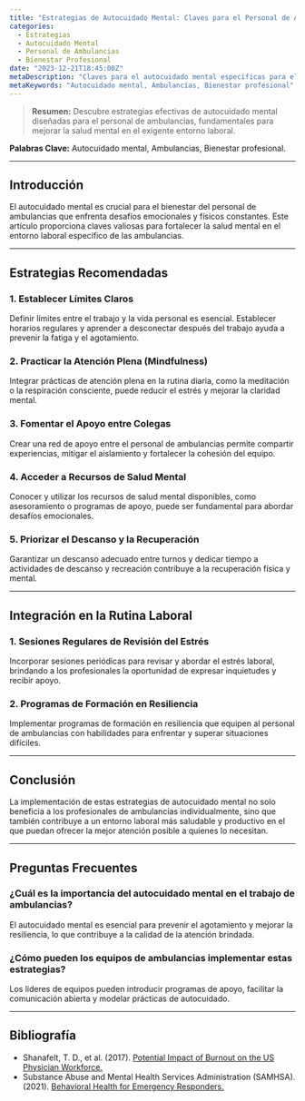 ```yaml
---
title: "Estrategias de Autocuidado Mental: Claves para el Personal de Ambulancias"
categories:
  - Estrategias
  - Autocuidado Mental
  - Personal de Ambulancias
  - Bienestar Profesional
date: "2023-12-21T18:45:00Z"
metaDescription: "Claves para el autocuidado mental específicas para el personal de ambulancias, mejorando la salud mental en el entorno laboral."
metaKeywords: "Autocuidado mental, Ambulancias, Bienestar profesional"
---
```


> **Resumen:** Descubre estrategias efectivas de autocuidado mental diseñadas para el personal de ambulancias, fundamentales para mejorar la salud mental en el exigente entorno laboral.

**Palabras Clave:** Autocuidado mental, Ambulancias, Bienestar profesional.

---

## Introducción

El autocuidado mental es crucial para el bienestar del personal de ambulancias que enfrenta desafíos emocionales y físicos constantes. Este artículo proporciona claves valiosas para fortalecer la salud mental en el entorno laboral específico de las ambulancias.

---

## Estrategias Recomendadas

### **1. Establecer Límites Claros**

Definir límites entre el trabajo y la vida personal es esencial. Establecer horarios regulares y aprender a desconectar después del trabajo ayuda a prevenir la fatiga y el agotamiento.

### **2. Practicar la Atención Plena (Mindfulness)**

Integrar prácticas de atención plena en la rutina diaria, como la meditación o la respiración consciente, puede reducir el estrés y mejorar la claridad mental.

### **3. Fomentar el Apoyo entre Colegas**

Crear una red de apoyo entre el personal de ambulancias permite compartir experiencias, mitigar el aislamiento y fortalecer la cohesión del equipo.

### **4. Acceder a Recursos de Salud Mental**

Conocer y utilizar los recursos de salud mental disponibles, como asesoramiento o programas de apoyo, puede ser fundamental para abordar desafíos emocionales.

### **5. Priorizar el Descanso y la Recuperación**

Garantizar un descanso adecuado entre turnos y dedicar tiempo a actividades de descanso y recreación contribuye a la recuperación física y mental.

---

## Integración en la Rutina Laboral

### **1. Sesiones Regulares de Revisión del Estrés**

Incorporar sesiones periódicas para revisar y abordar el estrés laboral, brindando a los profesionales la oportunidad de expresar inquietudes y recibir apoyo.

### **2. Programas de Formación en Resiliencia**

Implementar programas de formación en resiliencia que equipen al personal de ambulancias con habilidades para enfrentar y superar situaciones difíciles.

---

## Conclusión

La implementación de estas estrategias de autocuidado mental no solo beneficia a los profesionales de ambulancias individualmente, sino que también contribuye a un entorno laboral más saludable y productivo en el que puedan ofrecer la mejor atención posible a quienes lo necesitan.

---

## Preguntas Frecuentes

### ¿Cuál es la importancia del autocuidado mental en el trabajo de ambulancias?

El autocuidado mental es esencial para prevenir el agotamiento y mejorar la resiliencia, lo que contribuye a la calidad de la atención brindada.

### ¿Cómo pueden los equipos de ambulancias implementar estas estrategias?

Los líderes de equipos pueden introducir programas de apoyo, facilitar la comunicación abierta y modelar prácticas de autocuidado.

---

## Bibliografía

- Shanafelt, T. D., et al. (2017). [Potential Impact of Burnout on the US Physician Workforce.](https://www.ncbi.nlm.nih.gov/pmc/articles/PMC5471009/)
- Substance Abuse and Mental Health Services Administration (SAMHSA). (2021). [Behavioral Health for Emergency Responders.](https://www.samhsa.gov/sites/default/files/programs_campaigns/emergency-responders/behavioral-health-emergency-responders-508.pdf)

